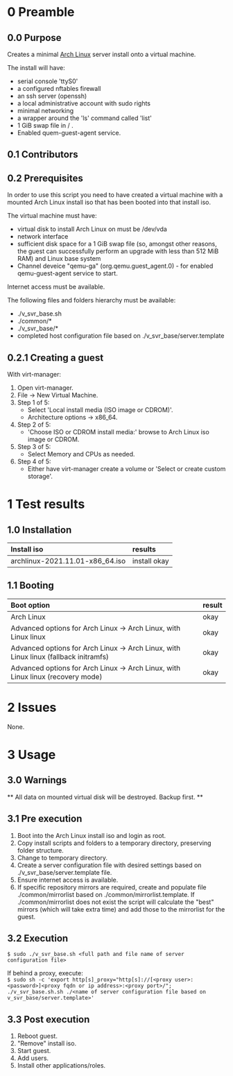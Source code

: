 0 Preamble
==========

0.0 Purpose
-----------

Creates a minimal [Arch Linux](https://archlinux.org) server install onto a virtual machine.

The install will have:

* serial console 'ttyS0'
* a configured nftables firewall
* an ssh server (openssh)
* a local administrative account with sudo rights
* minimal networking
* a wrapper around the 'ls' command called 'list'
* 1 GiB swap file in / .
* Enabled quem-guest-agent service.

0.1 Contributors
----------------

0.2 Prerequisites
-----------------

In order to use this script you need to have created a virtual machine with a mounted Arch Linux install iso that has been booted into that install iso.

The virtual machine must have:

* virtual disk to install Arch Linux on must be /dev/vda
* network interface
* sufficient disk space for a 1 GiB swap file (so, amongst other reasons, the guest can successfully perform an upgrade with less than 512 MiB RAM) and Linux base system
* Channel deveice "qemu-ga" (org.qemu.guest_agent.0) - for enabled qemu-guest-agent service to start.

Internet access must be available.

The following files and folders hierarchy must be available:

* ./v_svr_base.sh
* ./common/*
* ./v_svr_base/*
* completed host configuration file based on ./v_svr_base/server.template

0.2.1 Creating a guest
----------------------

With virt-manager:

1. Open virt-manager.
1. File -> New Virtual Machine.
1. Step 1 of 5:
    * Select 'Local install media (ISO image or CDROM)'.
    * Architecture options -> x86_64.
1. Step 2 of 5:
    * 'Choose ISO or CDROM install media:' browse to Arch Linux iso image or CDROM.
1. Step 3 of 5:
    * Select Memory and CPUs as needed.
1. Step 4 of 5:
    * Either have virt-manager create a volume or 'Select or create custom storage'.


1 Test results
==============

1.0 Installation
----------------

| Install iso | results |
| :---| :--- |
| archlinux-2021.11.01-x86_64.iso | install okay |

1.1 Booting
-----------

| Boot option | result |
| :---| :--- |
| Arch Linux | okay |
| Advanced options for Arch Linux -> Arch Linux, with Linux linux | okay |
| Advanced options for Arch Linux -> Arch Linux, with Linux linux (fallback initramfs) | okay |
| Advanced options for Arch Linux -> Arch Linux, with Linux linux (recovery mode) | okay |

2 Issues
========

None.

3 Usage
=======

3.0 Warnings
------------

** All data on mounted virtual disk will be destroyed. Backup first. **

3.1 Pre execution
-----------------

1. Boot into the Arch Linux install iso and login as root.
2. Copy install scripts and folders to a temporary directory, preserving folder structure.
3. Change to temporary directory.
4. Create a server configuration file with desired settings based on ./v_svr_base/server.template file.
5. Ensure internet access is available.
6. If specific repository mirrors are required, create and populate file ./common/mirrorlist based on ./common/mirrorlist.template. If ./common/mirrorlist does not exist the script will calculate the "best" mirrors (which will take extra time) and add those to the mirrorlist for the guest.

3.2 Execution
-------------

`$ sudo ./v_svr_base.sh <full path and file name of server configuration file>`

If behind a proxy, execute:  
    `$ sudo sh -c 'export http[s]_proxy="http[s]://[<proxy user>:<password>]<proxy fqdn or ip address>:<proxy port>/"; ./v_svr_base.sh.sh ./<name of server configuration file based on v_svr_base/server.template>'`

3.3 Post execution
------------------

1. Reboot guest.
2. "Remove" install iso.
3. Start guest.
3. Add users.
4. Install other applications/roles.
